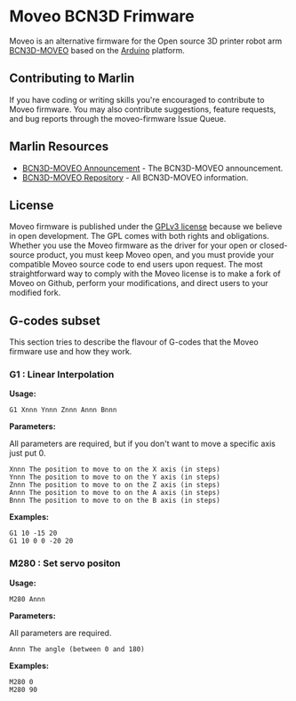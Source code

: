 # Moveo BCN3D Frimware

Moveo is an alternative firmware for the Open source 3D printer robot arm [BCN3D-MOVEO](https://www.bcn3dtechnologies.com/en/bcn3d-moveo-the-future-of-learning/) based on the [Arduino](https://www.arduino.cc/) platform.

## Contributing to Marlin

If you have coding or writing skills you're encouraged to contribute to Moveo firmware. You may also contribute suggestions, feature requests, and bug reports through the moveo-firmware Issue Queue.

## Marlin Resources

- [BCN3D-MOVEO Announcement](https://www.bcn3dtechnologies.com/en/bcn3d-moveo-the-future-of-learning/) - The BCN3D-MOVEO announcement.
- [BCN3D-MOVEO Repository](https://github.com/BCN3D/BCN3D-Moveo) - All BCN3D-MOVEO information.

## License

Moveo firmware is published under the [GPLv3 license](https://raw.githubusercontent.com/eballetbo/moveo-firmware/master/LICENSE) because we believe in open development. The GPL comes with both rights and obligations. Whether you use the Moveo firmware as the driver for your open or closed-source product, you must keep Moveo open, and you must provide your compatible Moveo source code to end users upon request. The most straightforward way to comply with the Moveo license is to make a fork of Moveo on Github, perform your modifications, and direct users to your modified fork.

## G-codes subset

This section tries to describe the flavour of G-codes that the Moveo firmware use and how they work.

### G1 : Linear Interpolation

**Usage:**
```
G1 Xnnn Ynnn Znnn Annn Bnnn
```

**Parameters:**

All parameters are required, but if you don't want to move a specific axis just put 0.
```
Xnnn The position to move to on the X axis (in steps)
Ynnn The position to move to on the Y axis (in steps)
Znnn The position to move to on the Z axis (in steps)
Annn The position to move to on the A axis (in steps)
Bnnn The position to move to on the B axis (in steps)
```

**Examples:**
```
G1 10 -15 20
G1 10 0 0 -20 20
```

### M280 : Set servo positon

**Usage:**
```
M280 Annn
```

**Parameters:**

All parameters are required.
```
Annn The angle (between 0 and 180)
```

**Examples:**
```
M280 0
M280 90
```
